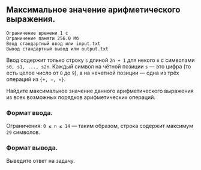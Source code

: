 ## Максимальное значение арифметического выражения.

```
Ограничение времени 1 с
Ограничение памяти 256.0 Мб
Ввод стандартный ввод или input.txt
Вывод стандартный вывод или output.txt
```

Ввод содержит только строку `s` длиной `2n + 1` для некого `n` с символами `s0, s1, ..., s2n`. Каждый
символ на чётной позиции `s` — это цифра (то есть целое число от `0` до `9`), а на нечетной позиции — одна из трёх операций
из `{+, −, ∗}`.

Найдите максимальное значение данного арифметического выражения из всех возможных порядков арифметических операций.

### Формат ввода.
Ограничения: `0 ≤ n ≤ 14` — таким образом, строка содержит максимум `29` символов.

### Формат вывода.
Выведите ответ на задачу.

